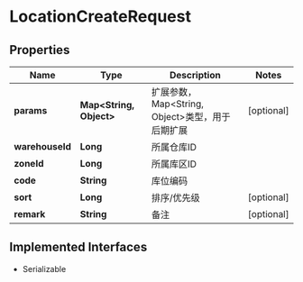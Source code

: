 

# LocationCreateRequest


## Properties

| Name | Type | Description | Notes |
|------------ | ------------- | ------------- | -------------|
|**params** | **Map&lt;String, Object&gt;** | 扩展参数，Map&lt;String, Object&gt;类型，用于后期扩展 |  [optional] |
|**warehouseId** | **Long** | 所属仓库ID |  |
|**zoneId** | **Long** | 所属库区ID |  |
|**code** | **String** | 库位编码 |  |
|**sort** | **Long** | 排序/优先级 |  [optional] |
|**remark** | **String** | 备注 |  [optional] |


## Implemented Interfaces

* Serializable


